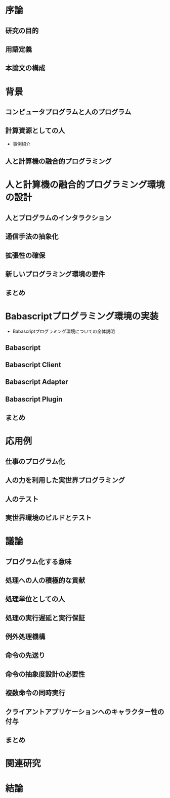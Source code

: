 # 序論
## 研究の目的
## 用語定義
## 本論文の構成

# 背景
## コンピュータプログラムと人のプログラム
## 計算資源としての人
- 事例紹介
## 人と計算機の融合的プログラミング

# 人と計算機の融合的プログラミング環境の設計
## 人とプログラムのインタラクション
## 通信手法の抽象化
## 拡張性の確保
## 新しいプログラミング環境の要件
## まとめ

# Babascriptプログラミング環境の実装
- Babascriptプログラミング環境についての全体説明
## Babascript
## Babascript Client
## Babascript Adapter
## Babascript Plugin
## まとめ

# 応用例
## 仕事のプログラム化
## 人の力を利用した実世界プログラミング
## 人のテスト
## 実世界環境のビルドとテスト

# 議論
## プログラム化する意味
## 処理への人の積極的な貢献
## 処理単位としての人
## 処理の実行遅延と実行保証
## 例外処理機構
## 命令の先送り
## 命令の抽象度設計の必要性
## 複数命令の同時実行
## クライアントアプリケーションへのキャラクター性の付与
## まとめ


# 関連研究

# 結論
